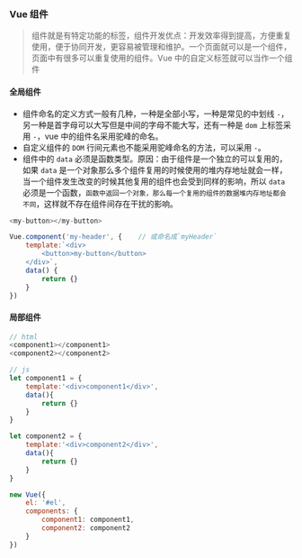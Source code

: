 ### Vue 组件
> 组件就是有特定功能的标签，组件开发优点：开发效率得到提高，方便重复使用，便于协同开发，更容易被管理和维护。一个页面就可以是一个组件，页面中有很多可以重复使用的组件。Vue 中的自定义标签就可以当作一个组件


#### 全局组件
* 组件命名的定义方式一般有几种，一种是全部小写，一种是常见的中划线 `-`，另一种是首字母可以大写但是中间的字母不能大写，还有一种是 `dom` 上标签采用 `-`，vue 中的组件名采用驼峰的命名。
* 自定义组件的 `DOM` 行间元素也不能采用驼峰命名的方法，可以采用 `-`。
* 组件中的 `data` 必须是函数类型。原因：由于组件是一个独立的可以复用的，如果 `data` 是一个对象那么多个组件复用的时候使用的堆内存地址就会一样，当一个组件发生改变的时候其他复用的组件也会受到同样的影响，所以 `data` 必须是一个函数，`函数中返回一个对象，那么每一个复用的组件的数据堆内存地址都会不同`，这样就不存在组件间存在干扰的影响。
``` js
<my-button></my-button>

Vue.component('my-header', {    // 或命名成`myHeader`
    template:`<div>
        <button>my-button</button>
    </div>`,
    data() {
        return {}
    }
})
```

#### 局部组件
``` js
// html
<component1></component1>
<component2></component2>

// js
let component1 = {
    template:'<div>component1</div>',
    data(){
        return {}
    }
}

let component2 = {
    template:'<div>component2</div>',
    data(){
        return {}
    }
}

new Vue({
    el: '#el',
    components: {
        component1: component1,
        component2: component2
    }
})
```



